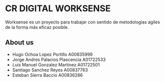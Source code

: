 # CR DIGITAL WORKSENSE
Worksense es un proyecto para trabajar con sentido de metodologías ágiles de la forma más eficaz posible.

## About us
- Hugo Ochoa Lopez Portillo A00835999
- Jorge Andres Palacios Plascencia A01722533
- Luis Manuel Gonzalez Martinez A01722501
- Santiago Sanchez Reyes A00837763
- Esteban Sierra Baccio A00836286
